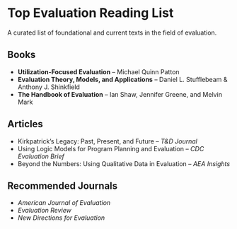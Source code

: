 # Top Evaluation Reading List

A curated list of foundational and current texts in the field of evaluation.

## Books
- **Utilization-Focused Evaluation** – Michael Quinn Patton
- **Evaluation Theory, Models, and Applications** – Daniel L. Stufflebeam & Anthony J. Shinkfield
- **The Handbook of Evaluation** – Ian Shaw, Jennifer Greene, and Melvin Mark

## Articles
- Kirkpatrick’s Legacy: Past, Present, and Future – *T&D Journal*
- Using Logic Models for Program Planning and Evaluation – *CDC Evaluation Brief*
- Beyond the Numbers: Using Qualitative Data in Evaluation – *AEA Insights*

## Recommended Journals
- *American Journal of Evaluation*
- *Evaluation Review*
- *New Directions for Evaluation*


